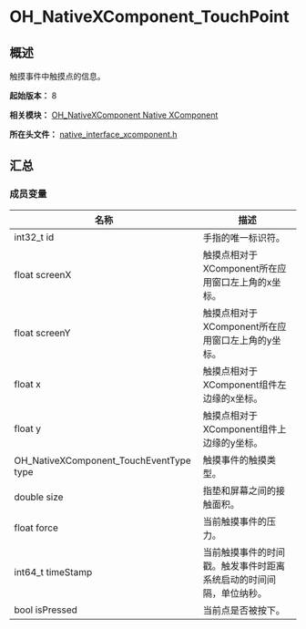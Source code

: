 # OH_NativeXComponent_TouchPoint

## 概述

触摸事件中触摸点的信息。

**起始版本：** 8

**相关模块：** [OH_NativeXComponent Native XComponent](capi-oh-nativexcomponent-native-xcomponent.md)

**所在头文件：** [native_interface_xcomponent.h](capi-native-interface-xcomponent-h.md)

## 汇总

### 成员变量

| 名称 | 描述 |
| -- | -- |
| int32_t id | 手指的唯一标识符。 |
| float screenX | 触摸点相对于XComponent所在应用窗口左上角的x坐标。 |
| float screenY | 触摸点相对于XComponent所在应用窗口左上角的y坐标。 |
| float x | 触摸点相对于XComponent组件左边缘的x坐标。 |
| float y | 触摸点相对于XComponent组件上边缘的y坐标。 |
| OH_NativeXComponent_TouchEventType type | 触摸事件的触摸类型。 |
| double size | 指垫和屏幕之间的接触面积。 |
| float force | 当前触摸事件的压力。 |
| int64_t timeStamp | 当前触摸事件的时间戳。触发事件时距离系统启动的时间间隔，单位纳秒。 |
| bool isPressed | 当前点是否被按下。 |


